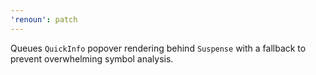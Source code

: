 ```yaml
---
'renoun': patch
---
```


Queues `QuickInfo` popover rendering behind `Suspense` with a fallback to prevent overwhelming symbol analysis.
